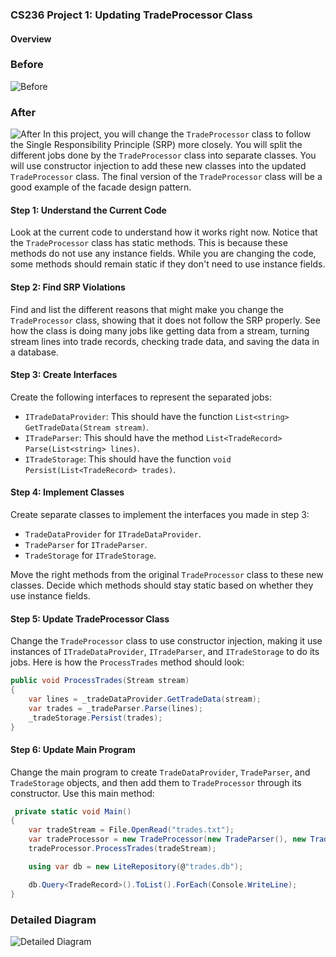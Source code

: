 ﻿### CS236 Project 1: Updating TradeProcessor Class

#### Overview
### Before
![Before](Before.png)
### After
![After](solid-project-1.png)
In this project, you will change the `TradeProcessor` class to follow the Single Responsibility Principle (SRP) more closely. You will split the different jobs done by the `TradeProcessor` class into separate classes. You will use constructor injection to add these new classes into the updated `TradeProcessor` class. The final version of the `TradeProcessor` class will be a good example of the facade design pattern.


#### Step 1: Understand the Current Code

Look at the current code to understand how it works right now. Notice that the `TradeProcessor` class has static methods. This is because these methods do not use any instance fields. While you are changing the code, some methods should remain static if they don't need to use instance fields.

#### Step 2: Find SRP Violations

Find and list the different reasons that might make you change the `TradeProcessor` class, showing that it does not follow the SRP properly. See how the class is doing many jobs like getting data from a stream, turning stream lines into trade records, checking trade data, and saving the data in a database.

#### Step 3: Create Interfaces

Create the following interfaces to represent the separated jobs:

- `ITradeDataProvider`: This should have the function `List<string> GetTradeData(Stream stream)`.
- `ITradeParser`: This should have the method `List<TradeRecord> Parse(List<string> lines)`.
- `ITradeStorage`: This should have the function `void Persist(List<TradeRecord> trades)`.

#### Step 4: Implement Classes

Create separate classes to implement the interfaces you made in step 3:

- `TradeDataProvider` for `ITradeDataProvider`.
- `TradeParser` for `ITradeParser`.
- `TradeStorage` for `ITradeStorage`.

Move the right methods from the original `TradeProcessor` class to these new classes. Decide which methods should stay static based on whether they use instance fields.

#### Step 5: Update TradeProcessor Class

Change the `TradeProcessor` class to use constructor injection, making it use instances of `ITradeDataProvider`, `ITradeParser`, and `ITradeStorage` to do its jobs. Here is how the `ProcessTrades` method should look:

```csharp
public void ProcessTrades(Stream stream)
{
    var lines = _tradeDataProvider.GetTradeData(stream);
    var trades = _tradeParser.Parse(lines);
    _tradeStorage.Persist(trades);
}
```

#### Step 6: Update Main Program

Change the main program to create `TradeDataProvider`, `TradeParser`, and `TradeStorage` objects, and then add them to `TradeProcessor` through its constructor. Use this main method:

```csharp
 private static void Main()
{
    var tradeStream = File.OpenRead("trades.txt");
    var tradeProcessor = new TradeProcessor(new TradeParser(), new TradeStorage(), new TradeDataProvider());
    tradeProcessor.ProcessTrades(tradeStream);

    using var db = new LiteRepository(@"trades.db");

    db.Query<TradeRecord>().ToList().ForEach(Console.WriteLine);
}
```

### Detailed Diagram
![Detailed Diagram](After.png)
